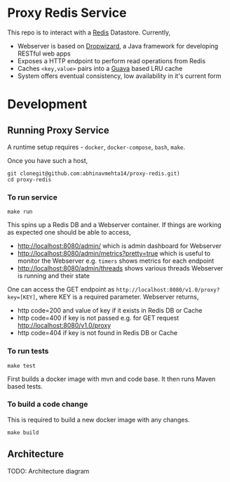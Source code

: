# Proxy Redis Service

This repo is to interact with a [Redis](https://redis.io/) Datastore. Currently,
 - Webserver is based on [Dropwizard](https://www.dropwizard.io/1.0.0/docs/getting-started.html), a Java framework for developing RESTful web apps
 - Exposes a HTTP endpoint to perform read operations from Redis
 - Caches `<key,value>` pairs into a [Guava](https://github.com/google/guava/wiki) based LRU cache  
 - System offers eventual consistency, low availability in it's current form

# Development
## Running Proxy Service
A runtime setup requires - `docker`, `docker-compose`, `bash`, `make`.

Once you have such a host,
```shell
git clonegit@github.com:abhinavmehta14/proxy-redis.git)
cd proxy-redis
```

### To run service

```shell
make run
```

This spins up a Redis DB and a Webserver container. If things are working as expected one should be able to access,
- <http://localhost:8080/admin/> which is admin dashboard for Webserver 
- <http://localhost:8080/admin/metrics?pretty=true> which is useful to monitor the Webserver e.g. `timers` shows metrics for each endpoint
- <http://localhost:8080/admin/threads> shows various threads Webserver is running and their state

One can access the GET endpoint as `http://localhost:8080/v1.0/proxy?key=[KEY]`, where KEY is a required parameter. Webserver returns,
- http code=200 and value of key if it exists in Redis DB or Cache
- http code=400 if key is not passed e.g. for GET request <http://localhost:8080/v1.0/proxy>
- http code=404 if key is not found in Redis DB or Cache


### To run tests

```shell
make test
```

First builds a docker image with mvn and code base. It then runs Maven based tests.


### To build a code change
This is required to build a new docker image with any changes.
```shell
make build
```


## Architecture
TODO: Architecture diagram


   
   